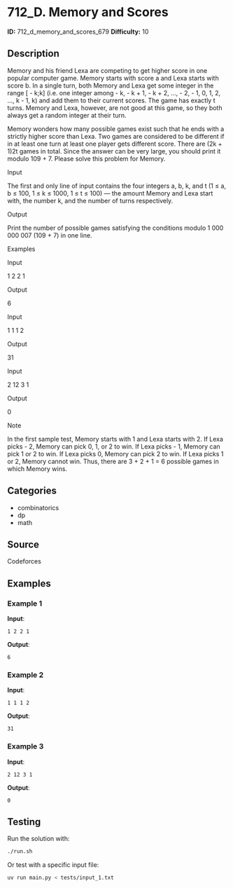 # 712_D. Memory and Scores

**ID:** 712_d_memory_and_scores_679
**Difficulty:** 10

## Description

Memory and his friend Lexa are competing to get higher score in one popular computer game. Memory starts with score a and Lexa starts with score b. In a single turn, both Memory and Lexa get some integer in the range [ - k;k] (i.e. one integer among  - k, - k + 1, - k + 2, ..., - 2, - 1, 0, 1, 2, ..., k - 1, k) and add them to their current scores. The game has exactly t turns. Memory and Lexa, however, are not good at this game, so they both always get a random integer at their turn.

Memory wonders how many possible games exist such that he ends with a strictly higher score than Lexa. Two games are considered to be different if in at least one turn at least one player gets different score. There are (2k + 1)2t games in total. Since the answer can be very large, you should print it modulo 109 + 7. Please solve this problem for Memory.

Input

The first and only line of input contains the four integers a, b, k, and t (1 ≤ a, b ≤ 100, 1 ≤ k ≤ 1000, 1 ≤ t ≤ 100) — the amount Memory and Lexa start with, the number k, and the number of turns respectively.

Output

Print the number of possible games satisfying the conditions modulo 1 000 000 007 (109 + 7) in one line.

Examples

Input

1 2 2 1


Output

6


Input

1 1 1 2


Output

31


Input

2 12 3 1


Output

0

Note

In the first sample test, Memory starts with 1 and Lexa starts with 2. If Lexa picks  - 2, Memory can pick 0, 1, or 2 to win. If Lexa picks  - 1, Memory can pick 1 or 2 to win. If Lexa picks 0, Memory can pick 2 to win. If Lexa picks 1 or 2, Memory cannot win. Thus, there are 3 + 2 + 1 = 6 possible games in which Memory wins.

## Categories

- combinatorics
- dp
- math

## Source

Codeforces

## Examples

### Example 1

**Input**:
```
1 2 2 1
```

**Output**:
```
6
```

### Example 2

**Input**:
```
1 1 1 2
```

**Output**:
```
31
```

### Example 3

**Input**:
```
2 12 3 1
```

**Output**:
```
0
```


## Testing

Run the solution with:

```bash
./run.sh
```

Or test with a specific input file:

```bash
uv run main.py < tests/input_1.txt
```
